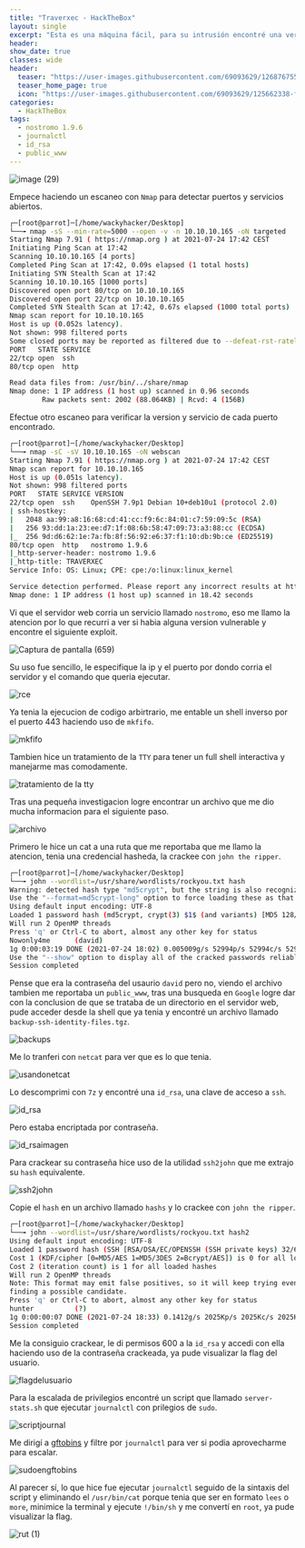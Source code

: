 ```yaml
---
title: "Traverxec - HackTheBox"
layout: single
excerpt: "Esta es una máquina fácil, para su intrusión encontré una versión vulnerable de un servicio que estaba corriendo la máquina, llamado nostromo, use un exploit de GitHub para esa versión y gane la ejecución de código arbitrario, para la escalada de privilegios me aproveche de una utilidad que podía ejecutar como el usuario root, tuve que minimizar la terminal para hacer el bypass."
header:
show_date: true
classes: wide
header:
  teaser: "https://user-images.githubusercontent.com/69093629/126876755-6309d046-4662-44f8-b4ba-8c74e6bd84ee.png"
  teaser_home_page: true
  icon: "https://user-images.githubusercontent.com/69093629/125662338-fd8b3b19-3a48-4fb0-b07c-86c047265082.png"
categories:
  - HackTheBox
tags:
  - nostromo 1.9.6
  - journalctl 
  - id_rsa
  - public_www
---
```


![image (29)](https://user-images.githubusercontent.com/69093629/126876755-6309d046-4662-44f8-b4ba-8c74e6bd84ee.png)

Empece haciendo un escaneo con `Nmap` para detectar puertos y servicios abiertos.

```bash 
┌─[root@parrot]─[/home/wackyhacker/Desktop]
└──╼ nmap -sS --min-rate=5000 --open -v -n 10.10.10.165 -oN targeted
Starting Nmap 7.91 ( https://nmap.org ) at 2021-07-24 17:42 CEST
Initiating Ping Scan at 17:42
Scanning 10.10.10.165 [4 ports]
Completed Ping Scan at 17:42, 0.09s elapsed (1 total hosts)
Initiating SYN Stealth Scan at 17:42
Scanning 10.10.10.165 [1000 ports]
Discovered open port 80/tcp on 10.10.10.165
Discovered open port 22/tcp on 10.10.10.165
Completed SYN Stealth Scan at 17:42, 0.67s elapsed (1000 total ports)
Nmap scan report for 10.10.10.165
Host is up (0.052s latency).
Not shown: 998 filtered ports
Some closed ports may be reported as filtered due to --defeat-rst-ratelimit
PORT   STATE SERVICE
22/tcp open  ssh
80/tcp open  http

Read data files from: /usr/bin/../share/nmap
Nmap done: 1 IP address (1 host up) scanned in 0.96 seconds
       	Raw packets sent: 2002 (88.064KB) | Rcvd: 4 (156B)
```

Efectue otro escaneo para verificar la version y servicio de cada puerto encontrado.

```bash 
┌─[root@parrot]─[/home/wackyhacker/Desktop]
└──╼ nmap -sC -sV 10.10.10.165 -oN webscan                     	 
Starting Nmap 7.91 ( https://nmap.org ) at 2021-07-24 17:42 CEST
Nmap scan report for 10.10.10.165
Host is up (0.051s latency).
Not shown: 998 filtered ports
PORT   STATE SERVICE VERSION
22/tcp open  ssh 	OpenSSH 7.9p1 Debian 10+deb10u1 (protocol 2.0)
| ssh-hostkey:
|   2048 aa:99:a8:16:68:cd:41:cc:f9:6c:84:01:c7:59:09:5c (RSA)
|   256 93:dd:1a:23:ee:d7:1f:08:6b:58:47:09:73:a3:88:cc (ECDSA)
|_  256 9d:d6:62:1e:7a:fb:8f:56:92:e6:37:f1:10:db:9b:ce (ED25519)
80/tcp open  http	nostromo 1.9.6
|_http-server-header: nostromo 1.9.6
|_http-title: TRAVERXEC
Service Info: OS: Linux; CPE: cpe:/o:linux:linux_kernel

Service detection performed. Please report any incorrect results at https://nmap.org/submit/ .
Nmap done: 1 IP address (1 host up) scanned in 18.42 seconds
```

Vi que el servidor web corria un servicio llamado `nostromo`, eso me llamo la atencion por lo que recurri a ver si habia alguna version vulnerable y encontre el siguiente exploit.

![Captura de pantalla (659)](https://user-images.githubusercontent.com/69093629/126877395-67a38c00-0e95-44ca-8aea-3c5ae5e33910.png)

Su uso fue sencillo, le especifique la ip y el puerto por dondo corria el servidor y el comando que queria ejecutar.

![rce](https://user-images.githubusercontent.com/69093629/126877425-672ccd58-f4e1-4a0d-a530-4eb42dc8d553.png)

Ya tenia la ejecucion de codigo arbirtrario, me entable un shell inverso por el puerto 443 haciendo uso de `mkfifo`.

![mkfifo](https://user-images.githubusercontent.com/69093629/126877472-1b4ea9dd-c8f0-4423-803c-34cc5914e72a.png)

Tambien hice un tratamiento de la `TTY` para tener un full shell interactiva y manejarme mas comodamente.

![tratamiento de la tty](https://user-images.githubusercontent.com/69093629/126877763-ab10f4a5-d16c-4a53-af02-9c784d9e4ef3.png)

Tras una pequeña investigacion logre encontrar un archivo que me dio mucha informacion para el siguiente paso.

![archivo](https://user-images.githubusercontent.com/69093629/126877546-9d3cd5b1-8414-4708-b87c-6bad7cba8238.png)

Primero le hice un cat a una ruta que me reportaba que me llamo la atencion, tenia una credencial hasheda, la crackee con `john the ripper`.

```bash
┌─[root@parrot]─[/home/wackyhacker/Desktop]
└──╼ john --wordlist=/usr/share/wordlists/rockyou.txt hash
Warning: detected hash type "md5crypt", but the string is also recognized as "md5crypt-long"
Use the "--format=md5crypt-long" option to force loading these as that type instead
Using default input encoding: UTF-8
Loaded 1 password hash (md5crypt, crypt(3) $1$ (and variants) [MD5 128/128 SSE2 4x3])
Will run 2 OpenMP threads
Press 'q' or Ctrl-C to abort, almost any other key for status
Nowonly4me   	(david)
1g 0:00:03:19 DONE (2021-07-24 18:02) 0.005009g/s 52994p/s 52994c/s 52994C/s Noyoudo..November^
Use the "--show" option to display all of the cracked passwords reliably
Session completed
```
 
Pense que era la contraseña del usaurio `david` pero no, viendo el archivo tambien me reportaba un `public_www`, tras una busqueda en `Google` logre dar con la conclusion de que se trataba de un directorio en el servidor web, pude acceder desde la shell que ya tenia y encontré un archivo llamado `backup-ssh-identity-files.tgz`.

![backups](https://user-images.githubusercontent.com/69093629/126877684-859b5c6d-ce93-4a5f-a897-6f245d1d18e5.png)

Me lo tranferi con `netcat` para ver que es lo que tenia. 

![usandonetcat](https://user-images.githubusercontent.com/69093629/126877698-e6f127bc-f123-4cf1-bc1f-1c657c0f575d.png)

Lo descomprimi con `7z` y encontré una `id_rsa`, una clave de acceso a `ssh`.

![id_rsa](https://user-images.githubusercontent.com/69093629/126877810-4e2bb17a-6b1e-41e8-a284-74baf5c16b40.png)

Pero estaba encriptada por contraseña.

![id_rsaimagen](https://user-images.githubusercontent.com/69093629/126877827-b77756fd-262a-416a-8b0e-b1068a0aeaf4.png)

Para crackear su contraseña hice uso de la utilidad `ssh2john` que me extrajo su `hash` equivalente.

![ssh2john](https://user-images.githubusercontent.com/69093629/126877843-6278676c-ba96-4479-b101-cd4b618f9184.png)

Copie el `hash` en un archivo llamado `hashs` y lo crackee con `john the ripper`.

```bash
┌─[root@parrot]─[/home/wackyhacker/Desktop]
└──╼ john --wordlist=/usr/share/wordlists/rockyou.txt hash2                         	1 ⨯
Using default input encoding: UTF-8
Loaded 1 password hash (SSH [RSA/DSA/EC/OPENSSH (SSH private keys) 32/64])
Cost 1 (KDF/cipher [0=MD5/AES 1=MD5/3DES 2=Bcrypt/AES]) is 0 for all loaded hashes
Cost 2 (iteration count) is 1 for all loaded hashes
Will run 2 OpenMP threads
Note: This format may emit false positives, so it will keep trying even after
finding a possible candidate.
Press 'q' or Ctrl-C to abort, almost any other key for status
hunter       	(?)
1g 0:00:00:07 DONE (2021-07-24 18:33) 0.1412g/s 2025Kp/s 2025Kc/s 2025KC/sa6_123..*7¡Vamos!
Session completed
```

Me la consiguio crackear, le di permisos 600 a la `id_rsa` y accedi con ella haciendo uso de la contraseña crackeada, ya pude visualizar la flag del usuario.

![flagdelusuario](https://user-images.githubusercontent.com/69093629/126877894-9e3ee2db-8068-4d07-a07c-f70c1a72d844.jpg)

Para la escalada de privilegios encontré un script que llamado `server-stats.sh` que ejecutar `journalctl` con prilegios de `sudo`.

![scriptjournal](https://user-images.githubusercontent.com/69093629/126877934-04d8043d-2028-4b83-be0c-65cdc24ae5f8.png)

Me dirigí a [gftobins](https://gftobins.github.io) y filtre por `journalctl` para ver si podia aprovecharme para escalar.

![sudoengftobins](https://user-images.githubusercontent.com/69093629/126877969-0b373f52-acae-485f-9e13-c69095c274b1.png)

Al parecer sí, lo que hice fue ejecutar `journalctl` seguido de la sintaxis del script y eliminando el `/usr/bin/cat` porque tenia que ser en formato `lees` o `more`, minimice la terminal y ejecute `!/bin/sh` y me convertí en `root`, ya pude visualizar la flag.

![rut (1)](https://user-images.githubusercontent.com/69093629/126878038-5de15da2-952c-48d8-86ec-b95c5554b370.jpg)
















